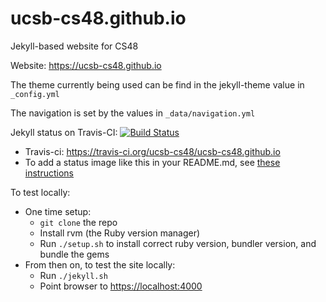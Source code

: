 # ucsb-cs48.github.io

Jekyll-based website for CS48

Website: <https://ucsb-cs48.github.io>

The theme currently being used can be find in the jekyll-theme value
in `_config.yml`

The navigation is set by the values in `_data/navigation.yml`

Jekyll status on Travis-CI: [![Build Status](https://travis-ci.org/ucsb-cs48/ucsb-cs48.github.io.svg?branch=master)](https://travis-ci.org/ucsb-cs48/ucsb-cs48.github.io)

* Travis-ci: https://travis-ci.org/ucsb-cs48/ucsb-cs48.github.io
* To add a status image like this in your README.md, see [these instructions](https://docs.travis-ci.com/user/status-images/)

To test locally:
* One time setup:
    * `git clone` the repo
    * Install rvm (the Ruby version manager)
    * Run `./setup.sh` to install correct ruby version, bundler version, and bundle the gems
* From then on, to test the site locally:
    * Run `./jekyll.sh`
    * Point browser to <https://localhost:4000>

